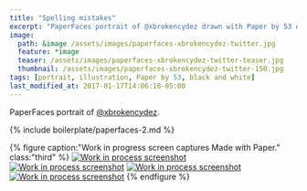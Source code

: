 ```yaml
---
title: "Spelling mistakes"
excerpt: "PaperFaces portrait of @xbrokencydez drawn with Paper by 53 on an iPad."
image: 
  path: &image /assets/images/paperfaces-xbrokencydez-twitter.jpg 
  feature: *image
  teaser: /assets/images/paperfaces-xbrokencydez-twitter-teaser.jpg
  thumbnail: /assets/images/paperfaces-xbrokencydez-twitter-150.jpg
tags: [portrait, illustration, Paper by 53, black and white]
last_modified_at: 2017-01-17T14:06:18-05:00
---
```


PaperFaces portrait of [@xbrokencydez](https://twitter.com/xbrokencydez).

{% include boilerplate/paperfaces-2.md %}

{% figure caption:"Work in progress screen captures Made with Paper." class:"third" %}
[![Work in process screenshot](/assets/images/paperfaces-xbrokencydez-process-1-600.jpg)](/assets/images/paperfaces-xbrokencydez-process-1-lg.jpg)
[![Work in process screenshot](/assets/images/paperfaces-xbrokencydez-process-2-600.jpg)](/assets/images/paperfaces-xbrokencydez-process-2-lg.jpg)
[![Work in process screenshot](/assets/images/paperfaces-xbrokencydez-process-3-600.jpg)](/assets/images/paperfaces-xbrokencydez-process-3-lg.jpg)
[![Work in process screenshot](/assets/images/paperfaces-xbrokencydez-process-4-600.jpg)](/assets/images/paperfaces-xbrokencydez-process-4-lg.jpg)
{% endfigure %}
